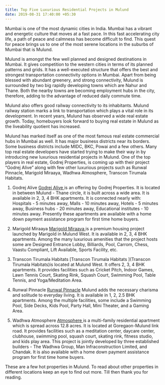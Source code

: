 ```yaml
---
title: Top Five Luxurious Residential Projects in Mulund
date: 2019-08-31 17:40:00 +05:30
---
```


Mumbai is one of the most dynamic cities in India. Mumbai has a vibrant and energetic culture that moves at a fast pace. In this fast accelerating city life, a path of peace and calmness has become difficult to find. This quest for peace brings us to one of the most serene locations in the suburbs of Mumbai that is Mulund.

Mulund is amongst the few well planned and designed destinations in Mumbai. It gives competition to the western cities in terms of its planned patterns and grids. It has a well-executed structure that offers the best and strongest transportation connectivity options in Mumbai. Apart from being blessed with abundant greenery, and strong connectivity, Mulund is surrounded by two big rapidly developing towns which are Nahur and Thane. Both the nearby towns are becoming employment hubs in the city, therefore, adding to the advantage of reduced daily commute time.

Mulund also offers good railway connectivity to its inhabitants. Mulund railway station marks a link to transportation which plays a vital role in its development. In recent years, Mulund has observed a wide real estate growth. Today, homebuyers look forward to buying real estate in Mulund as the liveability quotient has increased. 

Mulund has marked itself as one of the most famous real estate commercial hubs in Mumbai as well. It has major business districts near its borders. Some business districts include MIDC, BKC, Powai and a few others. Many top real estate developers have started trying to make their way in by introducing new luxurious residential projects in Mulund. One of the top players in real estate, Godrej Properties, is coming up with their project “Godrej Alive” along with few other luxurious projects such as Runwal Pinnacle, Marigold Miraaya, Wadhwa Atmosphere, Transcon Tirumala Habitats. 

1. Godrej Alive 
[Godrej Alive ](https://homecapital.in/property/57/godrej-alive-2-bhk)is an offering by Godrej Properties. It is located in between Mulund - Thane circle, it is built across a wide area. It is available in 2, 3, 4 BHK apartments. It is connected nearly with: Hospitals - 5 minutes away, Malls - 10 minutes away, Hotels - 5 minutes away, Business hubs - 20 minutes away,  Educational institutes - 10 minutes away. Presently these apartments are available with a home down payment assistance program for first time home buyers. 

2. Marigold Miraaya
[Marigold Miraaya ](http://www.marigold.co.in/)is a premium housing project launched by Marigold in Mulund West. It is available in 2, 3, 4 BHK apartments. Among the many luxurious amenities that the project hosts some are Designed Entrance Lobby, Billiards, Pool, Carrom, Chess, Vaastu Compliant, Lift Available, Sports Facility, etc.

3. Transcon Tirumala Habitats
[Transcon Tirumala Habitats ](Transcon Tirumala Habitats)is located at Mulund West. It offers 2, 3, 4 BHK apartments. It provides facilities such as Cricket Pitch, Indoor Games, Lawn Tennis Court, Skating Rink, Squash Court, Swimming Pool, Table Tennis, and Yoga/Meditation Area. 

4. Runwal Pinnacle
[Runwal Pinnacle](https://runwal-pinnacle.co/?utm_source=google&utm_medium=cpc&utm_campaign=runwal_pinnacle_mulund_new_search&utm_term="runwal_pinnacle"&utm_content=runwal_pinnacle&gclid=CjwKCAjwqZPrBRBnEiwAmNJsNmWXsfKbKzhCkQmY-9pG6ra55aZlLhi3hONidim5XVBfDK3f5NPQKRoC6D8QAvD_BwE) Mulund adds the necessary charisma and solitude to everyday living. It is available in 1, 2, 2.5 BHK apartments. Among the multiple facilities, some include a Swimming Pool, Side Decks, Kids Pool, Party Hall, Mini Theater, and a Gaming Area.

5. Wadhwa Atmosphere
[Atmosphere ](https://homecapital.in/property/31/wadhwa-atmosphere-2-bhk)is a multi-family residential apartment which is spread across 12.8 acres. It is located at Goregaon-Mulund link road. It provides facilities such as a meditation center, daycare center, clubhouse, swimming pool, squash court, skating rink, fitness studio, and kids play area. This project is jointly developed by three established builders - The Wadhwa Group, Man Infraconstruction Limited, and Chandak. It is also available with a home down payment assistance program for first time home buyers. 

These are a few hot properties in Mulund. To read about other properties in different locations keep an eye to find out more. Till then thank you for reading.

